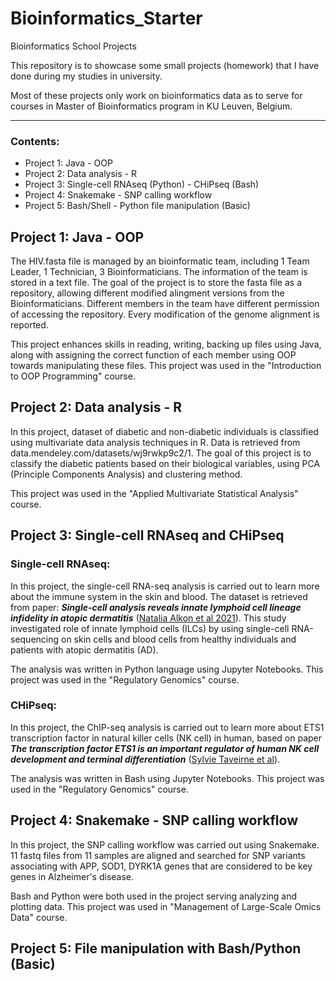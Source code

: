 # Bioinformatics_Starter

 Bioinformatics School Projects

 This repository is to showcase some small projects (homework) that I have done during my studies in university.

 Most of these projects only work on bioinformatics data as to serve for courses in Master of Bioinformatics program in KU Leuven, Belgium.

--- 
### Contents:
 * Project 1: Java - OOP
 * Project 2: Data analysis - R
 * Project 3: Single-cell RNAseq (Python) - CHiPseq (Bash)
 * Project 4: Snakemake - SNP calling workflow
 * Project 5: Bash/Shell - Python file manipulation (Basic)
 
## Project 1: Java - OOP

The HIV.fasta file is managed by an bioinformatic team, including 1 Team Leader, 1 Technician, 3 Bioinformaticians. The information of the team is stored in a text file. The goal of the project is to store the fasta file as a repository, allowing different modified alingment versions from the Bioinformaticians. Different members in the team have different permission of accessing the repository. Every modification of the genome alignment is reported.

This project enhances skills in reading, writing, backing up files using Java, along with assigning the correct function of each member using OOP towards manipulating these files. This project was used in the "Introduction to OOP Programming" course.

## Project 2: Data analysis - R

In this project, dataset of diabetic and non-diabetic individuals is classified using multivariate data analysis techniques in R. Data is retrieved from data.mendeley.com/datasets/wj9rwkp9c2/1. The goal of this project is to classify the diabetic patients based on their biological variables, using PCA (Principle Components Analysis) and clustering method.
    
This project was used in the "Applied Multivariate Statistical Analysis" course.

## Project 3: Single-cell RNAseq and CHiPseq
### Single-cell RNAseq:

In this project, the single-cell RNA-seq analysis is carried out to learn more about the immune system in the skin and blood. The dataset is retrieved from paper: ***Single-cell analysis reveals innate lymphoid cell lineage infidelity in atopic dermatitis*** ([Natalia Alkon et al 2021](https://doi.org/10.1016/j.jaci.2021.07.025)). This study investigated role of innate lymphoid cells (ILCs) by using single-cell RNA-sequencing on skin cells and blood cells from healthy individuals and patients with atopic dermatitis (AD).

The analysis was written in Python language using Jupyter Notebooks. This project was used in the "Regulatory Genomics" course.

### CHiPseq:

In this project, the ChIP-seq analysis is carried out to learn more about ETS1 transcription factor in natural killer cells (NK cell) in human, based on paper ***The transcription factor ETS1 is an important regulator of human NK cell development and terminal differentiation*** ([Sylvie Taveirne et al](https://doi.org/10.1182/blood.2020005204)).

The analysis was written in Bash using Jupyter Notebooks. This project was used in the "Regulatory Genomics" course.

## Project 4: Snakemake - SNP calling workflow

In this project, the SNP calling workflow was carried out using Snakemake. 11 fastq files from 11 samples are aligned and searched for SNP variants associating with APP, SOD1, DYRK1A genes that are considered to be key genes in Alzheimer's disease.

Bash and Python were both used in the project serving analyzing and plotting data. This project was used in "Management of Large-Scale Omics Data" course.

## Project 5: File manipulation with Bash/Python (Basic)